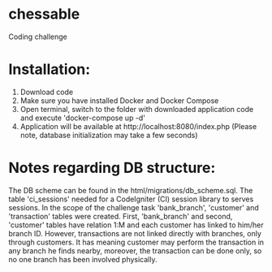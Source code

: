 # chessable
Coding challenge

# Installation:
1. Download code
2. Make sure you have installed Docker and Docker Compose
3. Open terminal, switch to the folder with downloaded application code and execute 'docker-compose up -d'
4. Application will be available at http://localhost:8080/index.php (Please note, database initialization may take a few seconds)



# Notes regarding DB structure:
The DB scheme can be found in the html/migrations/db_scheme.sql. The table 'ci_sessions' needed for a CodeIgniter (CI) session library to serves sessions. In the scope of the challenge task 'bank_branch', 'customer' and 'transaction' tables were created. First, 'bank_branch' and second, 'customer' tables have relation 1:M and each customer has linked to him/her branch ID. However, transactions are not linked directly with branches, only through customers. It has meaning customer may perform the transaction in any branch he finds nearby, moreover, the transaction can be done only, so no one branch has been involved physically.
